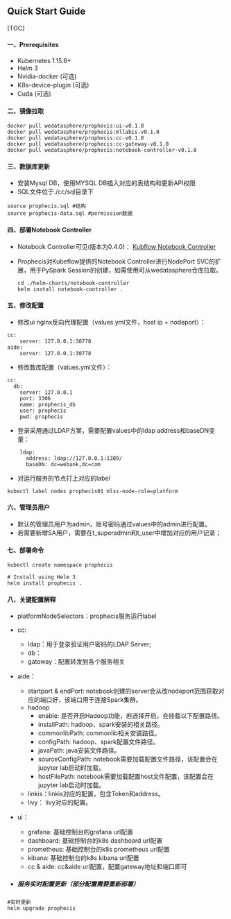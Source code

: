 ## Quick Start Guide

[TOC]


####  一、Prerequisites
- Kubernetes  1.15.6+
- Helm 3
- Nvidia-docker (可选)
- K8s-device-plugin (可选)
- Cuda (可选)

####  二、镜像拉取

```shell
docker pull wedatasphere/prophecis:ui-v0.1.0
docker pull wedatasphere/prophecis:mllabis-v0.1.0
docker pull wedatasphere/prophecis:cc-v0.1.0
docker pull wedatasphere/prophecis:cc-gateway-v0.1.0
docker pull wedatasphere/prophecis:notebook-controller-v0.1.0
```
####  三、数据库更新
- 安装Mysql DB，使用MYSQL DB插入对应的表结构和更新API权限
- SQL文件位于./cc/sql目录下

```shell
source prophecis.sql #结构
source prophecis-data.sql #permission数据
```

####  四、部署Notebook Controller
- Notebook Controller可见(版本为0.4.0)：
  [Kubflow Notebook Controller](https://github.com/kubeflow/kubeflow/tree/master/components/notebook-controller)

- Prophecis对Kubeflow提供的Notebook Controller进行NodePort SVC的扩展，用于PySpark Session的创建，如需使用可从wedatasphere仓库拉取。

  ```
  cd ./helm-charts/notebook-controller
  helm install notebook-controller .
  ```


#### 五、修改配置

- 修改ui nginx反向代理配置（values.yml文件，host ip + nodeport）：

```shell
cc:
	server: 127.0.0.1:30778
aide:
	server: 127.0.0.1:30778
```

- 修改数库配置（values.yml文件）：

```shell
cc:
  db:
    server: 127.0.0.1
    port: 3306
    name: prophecis_db
    user: prophecis
    pwd: prophecis
```
- 登录采用通过LDAP方案，需要配置values中的ldap address和baseDN变量：
```shell
    ldap:
      address: ldap://127.0.0.1:1389/
      baseDN: dc=webank,dc=com
```

- 对运行服务的节点打上对应的label

```shell
kubectl label nodes prophecis01 mlss-node-role=platform
```

#### 六、管理员用户

- 默认的管理员用户为admin，账号密码通过values中的admin进行配置。
- 若需要新增SA用户，需要在t_superadmin和t_user中增加对应的用户记录；

#### 七、部署命令

```shell
kubectl create namespace prophecis

# Install using Helm 3 
helm install prophecis .
```

#### 八、关键配置解释
- platformNodeSelectors：prophecis服务运行label

- cc:

  - ldap：用于登录验证用户密码的LDAP Server;
  - db：
  - gateway：配置转发到各个服务相关

- aide：
  - startport & endPort:  notebook创建的server会从改nodeport范围获取对应的端口好，该端口用于连接Spark集群。
  - hadoop
    - enable:  是否开启Hadoop功能，若选择开启，会挂载以下配置路径。
    - installPath:  hadoop、spark安装的相关路径。
    - commonlibPath:  commonlib相关安装路径。
    - configPath:  hadoop、spark配置文件路径。
    -  javaPath: java安装文件路径。
    - sourceConfigPath:  notebook需要加载配置文件路径，该配置会在jupyter lab启动时加载。
    - hostFilePath:  notebook需要加载配置host文件配置，该配置会在jupyter lab启动时加载。
  - linkis：linkis对应的配置，包含Token和address。
  - livy： livy对应的配置。

- ui：

  - grafana: 基础控制台的grafana url配置
  - dashboard: 基础控制台的k8s dashboard url配置
  - prometheus: 基础控制台的k8s prometheus url配置 
  - kibana: 基础控制台的k8s kibana url配置 
  - cc & aide: cc&aide url配置，配置gateway地址和端口即可

- ##### 服务实时配置更新（部分配置需要重新部署）
 ```shell
#实时更新
helm upgrade prophecis 
 ```

